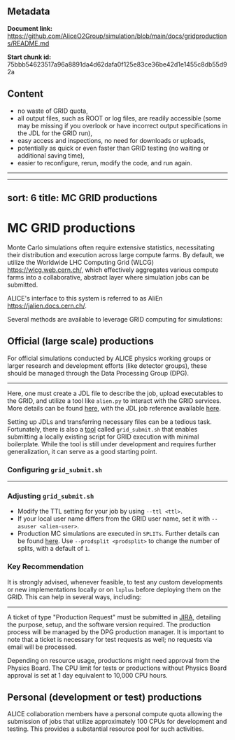## Metadata

**Document link:** https://github.com/AliceO2Group/simulation/blob/main/docs/gridproductions/README.md

**Start chunk id:** 75bbb54623517a96a8891da4d62dafa0f125e83ce36be42d1e1455c8db55d92a

## Content

* no waste of GRID quota,
* all output files, such as ROOT or log files, are readily accessible (some may be missing if you overlook or have incorrect output specifications in the JDL for the GRID run),
* easy access and inspections, no need for downloads or uploads,
* potentially as quick or even faster than GRID testing (no waiting or additional saving time),
* easier to reconfigure, rerun, modify the code, and run again.

---

---
sort: 6
title: MC GRID productions
---

# MC GRID productions

Monte Carlo simulations often require extensive statistics, necessitating their distribution and execution across large compute farms.
By default, we utilize the Worldwide LHC Computing Grid (WLCG) <https://wlcg.web.cern.ch/>, which effectively aggregates various compute farms into a collaborative, abstract layer where simulation jobs can be submitted.

ALICE's interface to this system is referred to as AliEn <https://jalien.docs.cern.ch/>.

Several methods are available to leverage GRID computing for simulations:

## Official (large scale) productions

For official simulations conducted by ALICE physics working groups or larger research and development efforts (like detector groups), these should be managed through the Data Processing Group (DPG).

---

Here, one must create a JDL file to describe the job, upload executables to the GRID, and utilize a tool like `alien.py` to interact with the GRID services. More details can be found [here](https://jalien.docs.cern.ch/), with the JDL job reference available [here](https://alien.web.cern.ch/content/documentation/howto/user/jobs).

Setting up JDLs and transferring necessary files can be a tedious task. Fortunately, there is also a [tool](https://github.com/AliceO2Group/O2DPG/blob/master/GRID/utils/grid_submit.sh) called `grid_submit.sh` that enables submitting a locally existing script for GRID execution with minimal boilerplate. While the tool is still under development and requires further generalization, it can serve as a good starting point.

### Configuring `grid_submit.sh`

---

### Adjusting `grid_submit.sh`

* Modify the TTL setting for your job by using `--ttl <ttl>`.
* If your local user name differs from the GRID user name, set it with `--asuser <alien-user>`.
* Production MC simulations are executed in `SPLITs`. Further details can be found [here](../o2dpgworkflow/anchored.md). Use `--prodsplit <prodsplit>` to change the number of splits, with a default of `1`.

### Key Recommendation

It is strongly advised, whenever feasible, to test any custom developments or new implementations locally or on `lxplus` before deploying them on the GRID. This can help in several ways, including:

---

A ticket of type "Production Request" must be submitted in [JIRA](https://alice.its.cern.ch/jira/projects/O2), detailing the purpose, setup, and the software version required. The production process will be managed by the DPG production manager. It is important to note that a ticket is necessary for test requests as well; no requests via email will be processed.

Depending on resource usage, productions might need approval from the Physics Board. The CPU limit for tests or productions without Physics Board approval is set at 1 day equivalent to 10,000 CPU hours.

## Personal (development or test) productions

ALICE collaboration members have a personal compute quota allowing the submission of jobs that utilize approximately 100 CPUs for development and testing. This provides a substantial resource pool for such activities.